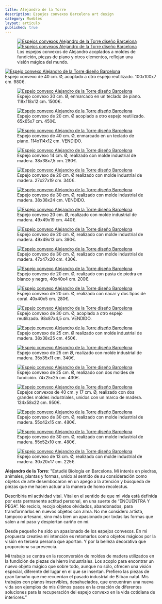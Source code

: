 ```yaml
---
title: Alejandro de la Torre
description: Espejos convexos Barcelona art design
category: Muebles
layout: articulo
published: true
---
```


<figure class="half">
	<a href="/images/Alejandro/DSC_0007.jpg "><img src="/images/Alejandro/DSC_0007.jpg" alt="Espejos convexos Alejandro de la Torre diseño Barcelona"></a>
	<a href="/images/Alejandro/DSC_0008.jpg "><img src="/images/Alejandro/DSC_0008.jpg" alt="Espejos convexos Alejandro de la Torre diseño Barcelona"></a>
<figcaption>
Los espejos convexos de Alejandro acoplados a moldes de fundición, piezas de piano y otros elementos, reflejan una visión mágica del mundo.</figcaption>
</figure>

<div class="figure-group">
<a href="/images/Alejandro/21.jpg"><img src="/images/Alejandro/21.jpg" alt="Espejo convexo Alejandro de la Torre diseño Barcelona"></a>
	<figcaption>
Espejo convexo de 40 cm. Ø, acoplado a otro espejo reutilizado. 100x100x7 cm. 980€.</figcaption>
</figure>

<figure>
	<a href="/images/Alejandro/22.jpg"><img src="/images/Alejandro/22.jpg" alt="Espejo convexo Alejandro de la Torre diseño Barcelona"></a>
	<figcaption>
Espejo convexo 30 cm. Ø, enmarcado en un teclado de piano. 118x118x12 cm. 1500€.</figcaption>
</figure>

<figure>
	<a href="/images/Alejandro/23.jpg "><img src="/images/Alejandro/23.jpg" alt="Espejo convexo Alejandro de la Torre diseño Barcelona"></a>
	<figcaption>
Espejo convexo de 20 cm. Ø acoplado a otro espejo reutilizado. 65x65x7 cm. 450€.</figcaption>
</figure>
</div>


<div class="figure-group">
<figure>
<a href="/images/Alejandro/9.jpg"><img src="/images/Alejandro/9.jpg" alt="Espejo convexo Alejandro de la Torre diseño Barcelona"></a>
	<figcaption>
Espejo convexo de 40 cm. Ø, enmarcado en un teclado de piano. 114x114x12 cm. VENDIDO.</figcaption>
</figure>

<figure>
	<a href="/images/Alejandro/6.jpg"><img src="/images/Alejandro/6.jpg" alt="Espejo convexo Alejandro de la Torre diseño Barcelona"></a>
	<figcaption>
Espejo convexo 14 cm. Ø, realizado con molde industrial de madera. 38x38x7,5 cm. 280€.</figcaption>
</figure>

<figure>
	<a href="/images/Alejandro/12.jpg "><img src="/images/Alejandro/12.jpg" alt="Espejo convexo Alejandro de la Torre diseño Barcelona"></a>
	<figcaption>
Espejo convexo de 20 cm. Ø realizado con molde industrial de madera. 27x27x19 cm. 340€.</figcaption>
</figure>
</div>


<div class="figure-group">
<figure>
	<a href="/images/Alejandro/3.jpg"><img src="/images/Alejandro/3.jpg" alt="Espejo convexo Alejandro de la Torre diseño Barcelona"></a>
	<figcaption>
Espejo convexo de 30 cm. Ø, realizado con molde industrial de madera. 38x38x24 cm. VENDIDO.</figcaption>
</figure>

<figure>
	<a href="/images/Alejandro/2.jpg "><img src="/images/Alejandro/2.jpg" alt="Espejo convexo Alejandro de la Torre diseño Barcelona"></a>
	<figcaption>
Espejo convexo 20 cm. Ø, realizado con molde industrial de madera. 49x49x19 cm.  440€.</figcaption>
</figure>

<figure>
	<a href="/images/Alejandro/1.jpg"><img src="/images/Alejandro/1.jpg" alt="Espejo convexo Alejandro de la Torre diseño Barcelona"></a>
	<figcaption>
Espejo convexo de 20 cm. Ø, realizado con molde industrial de madera. 49x49x13 cm. 390€.</figcaption>
</figure>
</div>


<div class="figure-group">
<figure>
	<a href="/images/Alejandro/4.jpg"><img src="/images/Alejandro/4.jpg" alt="Espejo convexo Alejandro de la Torre diseño Barcelona"></a>
	<figcaption>
Espejo convexo de 30 cm. Ø, realizado con molde industrial de madera. 47x47x20 cm. 430€.</figcaption>
</figure>

<figure>
	<a href="/images/Alejandro/5.jpg"><img src="/images/Alejandro/5.jpg" alt="Espejo convexo Alejandro de la Torre diseño Barcelona"></a>
	<figcaption>
Espejo convexo de 20 cm. Ø, realizado con pasta de piedra en blanco y negro, 40x40x4 cm. 200€.</figcaption>
</figure>

<figure>
	<a href="/images/Alejandro/10.jpg"><img src="/images/Alejandro/10.jpg" alt="Espejo convexo Alejandro de la Torre diseño Barcelona"></a>
	<figcaption>
Espejo convexo de 20 cm. Ø, realizado con nacar y dos tipos de coral. 40x40x5 cm. 280€.</figcaption>
</figure>
</div>


<div class="figure-group">
<figure>
	<a href="/images/Alejandro/8.jpg"><img src="/images/Alejandro/8.jpg" alt="Espejo convexo Alejandro de la Torre diseño Barcelona"></a>
	<figcaption>
Espejo convexo de 30 cm. Ø, acoplado a otro espejo reutilizado. 98x87x4,5 cm. VENDIDO.</figcaption>
</figure>

<figure>
	<a href="/images/Alejandro/11.jpg"><img src="/images/Alejandro/11.jpg" alt="Espejo convexo Alejandro de la Torre diseño Barcelona"></a>
	<figcaption>
Espejo convexo de 25 cm. Ø realizado con molde industrial de madera. 38x38x25 cm. 450€.</figcaption>
</figure>

<figure>
	<a href="/images/Alejandro/7.jpg"><img src="/images/Alejandro/7.jpg" alt="Espejo convexo Alejandro de la Torre diseño Barcelona"></a>
	<figcaption>
Espejo convexo de 25 cm Ø, realizado con molde industrial de madera. 35x35x11 cm. 340€.</figcaption>
</figure>
</div>


<div class="figure-group">
<figure>
	<a href="/images/Alejandro/13.jpg"><img src="/images/Alejandro/13.jpg" alt="Espejo convexo Alejandro de la Torre diseño Barcelona"></a>
	<figcaption>
Espejo convexo de 25 cm. Ø, realizado con dos moldes de fundición. 74x25x25 cm. 430€.</figcaption>
</figure>

<figure>
	<a href="/images/Alejandro/15.jpg"><img src="/images/Alejandro/15.jpg" alt="Espejo convexo Alejandro de la Torre diseño Barcelona"></a>
	<figcaption>
Espejos convexos de 40 cm. y 17 cm. Ø, realizado con dos grandes moldes industriales, unidos con un marco de madera. 124x58x22 cm. 950€.</figcaption>
</figure>

<figure>
	<a href="/images/Alejandro/14.jpg"><img src="/images/Alejandro/14.jpg" alt="Espejo convexo Alejandro de la Torre diseño Barcelona"></a>
	<figcaption>
Espejo convexo de 30 cm. Ø, realizado con molde industrial de madera. 55x42x15 cm. 480€.</figcaption>
</figure>

<figure>
	<a href="/images/Alejandro/19.jpg"><img src="/images/Alejandro/19.jpg" alt="Espejo convexo Alejandro de la Torre diseño Barcelona"></a>
	<figcaption>
Espejo convexo de 30 cm. Ø, realizado con molde industrial de madera. 55x52x10 cm. 480€.</figcaption>
</figure>

<figure>
	<a href="/images/Alejandro/20.jpg"><img src="/images/Alejandro/20.jpg" alt="Espejo convexo Alejandro de la Torre diseño Barcelona"></a>
	<figcaption>
Espejo convexo de 13 cm. Ø, realizado con molde industrial de madera. 30x20x17 cm. 225€.</figcaption>
</figure>
</div>



**Alejandro de la Torre**: "Estudié Biología en Barcelona. Mi interés en piedras, animales, plantas y formas, unido al sentido de su consideración como objetos de arte desembocaron en un apego a la atención y búsqueda de piezas que me hacen actuar a la manera de homo recolectus.


Describiría mi actividad vital. Vital en el sentido de que mi vida está definida por esta permanente actitud personal, en una suerte de “ENCUENTRA Y PEGA”. No reciclo, recojo objetos olvidados, abandonados, para transformarlos en nuevos objetos con alma. No me considero artista, tampoco artesano, sino más bien un apasionado por todas las formas que salen a mi paso y despiertan cariño en mí.


Desde pequeño he sido un apasionado de los espejos convexos. En mi propuesta creativa mi intención es retomarlos como objetos mágicos por la visión en tercera persona que aportan. Y por la belleza decorativa que proporciona su presencia.


Mi trabajo se centra en la reconversión de moldes de madera utilizados en la fundición de piezas de hierro industriales. Los acoplo para encontrar un nuevo objeto mágico que sobre todo, aunque no sólo, ofrecen una visión especial, diferente del lugar en el que se insertan. Prefiero las piezas de gran tamaño que me recuerdan el pasado industrial de Bilbao natal. Mis trabajos con pianos inservibles, desahuciados, que encuentran una nueva vida son ejemplos de mis últimos pasos en la creación de diferentes soluciones para la recuperación del espejo convexo en la vida cotidiana de interiores.”
